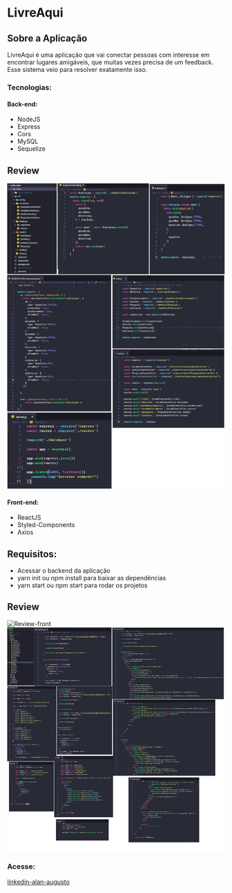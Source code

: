 # LivreAqui

## Sobre a Aplicação


LivreAqui é uma aplicação que vai conectar pessoas com interesse em encontrar lugares amigáveis, que muitas vezes precisa de um feedback.
Esse sistema veio para resolver exatamente isso.

### Tecnologias:


#### Back-end:
- NodeJS
- Express
- Cors
- MySQL
- Sequelize


## Review

![Review-back](https://github.com/alansouz4/livre-aqui/blob/master/cod%20back.png)

#### Front-end:
- ReactJS
- Styled-Components
- Axios



## Requisitos:
- Acessar o backend da aplicação
- yarn init ou npm install para baixar as dependências
- yarn start ou npm start para rodar os projetos


## Review

![Review-front](https://github.com/alansouz4/livre-aqui/blob/master/site.png)
![Review-site](https://github.com/alansouz4/livre-aqui/blob/master/cod%20front.png)


### Acesse: 
[linkedin-alan-augusto](https://www.linkedin.com/in/alan-augusto-/)

